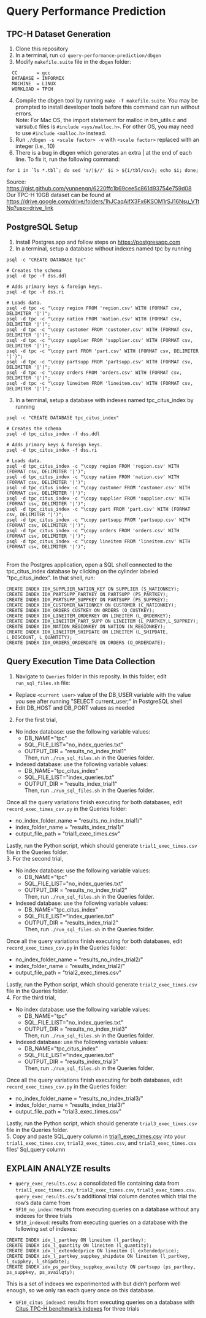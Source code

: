 # Query Performance Prediction

## TPC-H Dataset Generation
1. Clone this repository
2. In a terminal, run `cd query-performance-prediction/dbgen`
3. Modify `makefile.suite` file in the `dbgen` folder:
```
  CC       = gcc
  DATABASE = INFORMIX
  MACHINE  = LINUX
  WORKLOAD = TPCH
```
4. Compile the dbgen tool by running `make -f makefile.suite`. You may be prompted to install developer tools before this command can run without errors. <br>
   Note: For Mac OS, the import statement for malloc in bm_utils.c and varsub.c files is `#include <sys/malloc.h>`. For other OS, you may need to use `#include <malloc.h>` instead.
6. Run `./dbgen -s <scale factor> -v` with `<scale factor>` replaced with an integer (i.e., 10)
7. There is a bug in dbgen which generates an extra | at the end of each line. To fix it, run the following command:
```
for i in `ls *.tbl`; do sed 's/|$//' $i > ${i/tbl/csv}; echo $i; done;
```
Source: https://gist.github.com/yunpengn/6220ffc1b69cee5c861d93754e759d08 <br>
Our TPC-H 10GB dataset can be found at https://drive.google.com/drive/folders/1hJCaqAifX3Fx6KSOM1rSJ16Nsu_VTtNq?usp=drive_link

## PostgreSQL Setup
1. Install Postgres.app and follow steps on https://postgresapp.com
2. In a terminal, setup a database without indexes named tpc by running
```
psql -c "CREATE DATABASE tpc"

# Creates the schema
psql -d tpc -f dss.ddl

# Adds primary keys & foreign keys.
psql -d tpc -f dss.ri

# Loads data.
psql -d tpc -c "\copy region FROM 'region.csv' WITH (FORMAT csv, DELIMITER '|')";
psql -d tpc -c "\copy nation FROM 'nation.csv' WITH (FORMAT csv, DELIMITER '|')";
psql -d tpc -c "\copy customer FROM 'customer.csv' WITH (FORMAT csv, DELIMITER '|')";
psql -d tpc -c "\copy supplier FROM 'supplier.csv' WITH (FORMAT csv, DELIMITER '|')";
psql -d tpc -c "\copy part FROM 'part.csv' WITH (FORMAT csv, DELIMITER '|')";
psql -d tpc -c "\copy partsupp FROM 'partsupp.csv' WITH (FORMAT csv, DELIMITER '|')";
psql -d tpc -c "\copy orders FROM 'orders.csv' WITH (FORMAT csv, DELIMITER '|')";
psql -d tpc -c "\copy lineitem FROM 'lineitem.csv' WITH (FORMAT csv, DELIMITER '|')";
```

3. In a terminal, setup a database with indexes named tpc_citus_index by running
```
psql -c "CREATE DATABASE tpc_citus_index"

# Creates the schema
psql -d tpc_citus_index -f dss.ddl

# Adds primary keys & foreign keys.
psql -d tpc_citus_index -f dss.ri

# Loads data.
psql -d tpc_citus_index -c "\copy region FROM 'region.csv' WITH (FORMAT csv, DELIMITER '|')";
psql -d tpc_citus_index -c "\copy nation FROM 'nation.csv' WITH (FORMAT csv, DELIMITER '|')";
psql -d tpc_citus_index -c "\copy customer FROM 'customer.csv' WITH (FORMAT csv, DELIMITER '|')";
psql -d tpc_citus_index -c "\copy supplier FROM 'supplier.csv' WITH (FORMAT csv, DELIMITER '|')";
psql -d tpc_citus_index -c "\copy part FROM 'part.csv' WITH (FORMAT csv, DELIMITER '|')";
psql -d tpc_citus_index -c "\copy partsupp FROM 'partsupp.csv' WITH (FORMAT csv, DELIMITER '|')";
psql -d tpc_citus_index -c "\copy orders FROM 'orders.csv' WITH (FORMAT csv, DELIMITER '|')";
psql -d tpc_citus_index -c "\copy lineitem FROM 'lineitem.csv' WITH (FORMAT csv, DELIMITER '|')";
```
<br>
From the Postgres application, open a SQL shell connected to the tpc_citus_index database by clicking on the cylinder labeled "tpc_citus_index". In that shell, run: 

```
CREATE INDEX IDX_SUPPLIER_NATION_KEY ON SUPPLIER (S_NATIONKEY);
CREATE INDEX IDX_PARTSUPP_PARTKEY ON PARTSUPP (PS_PARTKEY);
CREATE INDEX IDX_PARTSUPP_SUPPKEY ON PARTSUPP (PS_SUPPKEY);
CREATE INDEX IDX_CUSTOMER_NATIONKEY ON CUSTOMER (C_NATIONKEY);
CREATE INDEX IDX_ORDERS_CUSTKEY ON ORDERS (O_CUSTKEY);
CREATE INDEX IDX_LINEITEM_ORDERKEY ON LINEITEM (L_ORDERKEY);
CREATE INDEX IDX_LINEITEM_PART_SUPP ON LINEITEM (L_PARTKEY,L_SUPPKEY);
CREATE INDEX IDX_NATION_REGIONKEY ON NATION (N_REGIONKEY);
CREATE INDEX IDX_LINEITEM_SHIPDATE ON LINEITEM (L_SHIPDATE, L_DISCOUNT, L_QUANTITY);
CREATE INDEX IDX_ORDERS_ORDERDATE ON ORDERS (O_ORDERDATE);
```

## Query Execution Time Data Collection
1. Navigate to `Queries` folder in this reposity. In this folder, edit `run_sql_files.sh` file:
- Replace `<current user>` value of the DB_USER variable with the value you see after running "SELECT current_user;" in PostgreSQL shell
- Edit DB_HOST and DB_PORT values as needed
2. For the first trial, 
  - No index database: use the following variable values:
      - DB_NAME="tpc"
      - SQL_FILE_LIST="no_index_queries.txt"
      - OUTPUT_DIR = "results_no_index_trial1" <br>
    Then, run `./run_sql_files.sh` in the Queries folder.
  - Indexed database: use the following variable values:
      - DB_NAME="tpc_citus_index"
      - SQL_FILE_LIST="index_queries.txt"
      - OUTPUT_DIR = "results_index_trial1" <br>
    Then, run `./run_sql_files.sh` in the Queries folder.

Once all the query variations finish executing for both databases, edit `record_exec_times_csv.py` in the Queries folder:
  - no_index_folder_name = "results_no_index_trial1/"
  - index_folder_name = "results_index_trial1/"
  - output_file_path = "trial1_exec_times.csv"

Lastly, run the Python script, which should generate `trial1_exec_times.csv` file in the Queries folder.
<br>
3. For the second trial,
  - No index database: use the following variable values:
      - DB_NAME="tpc"
      - SQL_FILE_LIST="no_index_queries.txt"
      - OUTPUT_DIR = "results_no_index_trial2" <br>
    Then, run `./run_sql_files.sh` in the Queries folder.
  - Indexed database: use the following variable values:
      - DB_NAME="tpc_citus_index"
      - SQL_FILE_LIST="index_queries.txt"
      - OUTPUT_DIR = "results_index_trial2" <br>
    Then, run `./run_sql_files.sh` in the Queries folder.

Once all the query variations finish executing for both databases, edit `record_exec_times_csv.py` in the Queries folder:
  - no_index_folder_name = "results_no_index_trial2/"
  - index_folder_name = "results_index_trial2/"
  - output_file_path = "trial2_exec_times.csv"

Lastly, run the Python script, which should generate `trial2_exec_times.csv` file in the Queries folder.
<br>
4. For the third trial,
  - No index database: use the following variable values:
      - DB_NAME="tpc"
      - SQL_FILE_LIST="no_index_queries.txt"
      - OUTPUT_DIR = "results_no_index_trial3" <br>
    Then, run `./run_sql_files.sh` in the Queries folder.
  - Indexed database: use the following variable values:
      - DB_NAME="tpc_citus_index"
      - SQL_FILE_LIST="index_queries.txt"
      - OUTPUT_DIR = "results_index_trial3" <br>
    Then, run `./run_sql_files.sh` in the Queries folder.

Once all the query variations finish executing for both databases, edit `record_exec_times_csv.py` in the Queries folder:
  - no_index_folder_name = "results_no_index_trial3/"
  - index_folder_name = "results_index_trial3/"
  - output_file_path = "trial3_exec_times.csv"

Lastly, run the Python script, which should generate `trial3_exec_times.csv` file in the Queries folder.
<br>
5. Copy and paste SQL_query column in [trial1_exec_times.csv](https://github.com/vgao1/query-performance-prediction/blob/main/EXPLAIN%20ANALYZE%20results/trial1_exec_times.csv) into your `trial1_exec_times.csv`, `trial2_exec_times.csv`, and `trial3_exec_times.csv` files’ Sql_query column

## EXPLAIN ANALYZE results
- `query_exec_results.csv`: a consolidated file containing data from `trial1_exec_times.csv`, `trial2_exec_times.csv`, `trial3_exec_times.csv`. `query_exec_results.csv`'s additional trial column denotes which trial the row’s data came from
- `SF10_no_index`: results from executing queries on a database without any indexes for three trials
- `SF10_indexed`: results from executing queries on a database with the following set of indexes:
```
CREATE INDEX idx_l_partkey ON lineitem (l_partkey);
CREATE INDEX idx_l_quantity ON lineitem (l_quantity);
CREATE INDEX idx_l_extendedprice ON lineitem (l_extendedprice);
CREATE INDEX idx_l_partkey_suppkey_shipdate ON lineitem (l_partkey, l_suppkey, l_shipdate);
CREATE INDEX idx_ps_partkey_suppkey_availqty ON partsupp (ps_partkey, ps_suppkey, ps_availqty);
```

This is a set of indexes we experimented with but didn’t perform well enough, so we only ran each query once on this database.
- `SF10_citus_indexed`: results from executing queries on a database with [Citus TPC-H benchmark’s indexes](https://github.com/dimitri/tpch-citus/blob/master/schema/tpch-index.sql) for three trials
